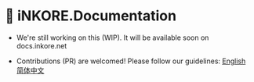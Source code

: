 # 🧾 iNKORE.Documentation

-   We're still working on this (WIP). It will be available soon on docs.inkore.net

-   Contributions (PR) are welcomed! Please follow our guidelines: [English](https://github.com/iNKORE-NET/Documentation/blob/main/CONTRIBUTING.md) [简体中文](https://github.com/iNKORE-NET/Documentation/blob/main/CONTRIBUTING.zh-CN.md)
